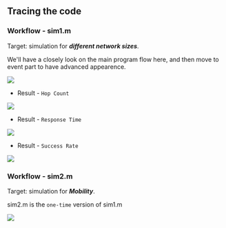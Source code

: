 ## Tracing the code

### Workflow - sim1.m

Target: simulation for ***different network sizes***.

We'll have a closely look on the main program flow here, and then move to event part to have advanced appearence.

![](../gliffy/sim1.png)

* Result - `Hop Count`

![](../figure/sim1_hop_count.png)

* Result - `Response Time`

![](../figure/sim1_response_time.png)

* Result - `Success Rate`

![](../figure/sim1_success_rate.png)


### Workflow - sim2.m

Target: simulation for ***Mobility***. 

sim2.m is the `one-time` version of sim1.m

![](../gliffy/sim2.png)